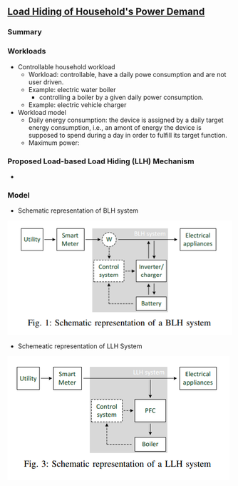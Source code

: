 ## [Load Hiding of Household's Power Demand](http://ieeexplore.ieee.org/xpls/abs_all.jsp?arnumber=7007755&tag=1)

### Summary

### Workloads
- Controllable household workload
  - Workload: controllable, have a daily powe consumption and are not user driven.
  - Example: electric water boiler
    - controlling a boiler by a given daily power consumption.
  - Example: electric vehicle charger
- Workload model
  - Daily energy consumption: the device is assigned by a daily target energy consumption, i.e., an amont of energy the device is supposed to spend during a day in order to fulfill its target function.
  - Maximum power: 
  
### Proposed Load-based Load Hiding (LLH) Mechanism
- 

### Model
- Schematic representation of BLH system

![](../figs/blh.PNG)

- Schemeatic representation of LLH System

![](../figs/llh.PNG)
